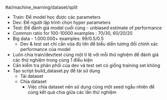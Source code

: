 #ai/machine_learning/dataset/split
- Train: Để model học được các parameters
- Dev: Để người lập trình chọn hyper parameters
- Test: Để đánh giá model cuối cùng - unbiased estimate of performance
- Common ratio for 100-10000 examples : 70/30, 60/20/20
- Big data - 1.000.000+ examples: 99/0.5/0.5
	- Dev & test set chỉ cần vừa đủ lớn để biểu diễn tương đối chính xác performance của model
- Luôn chia train/dev/test cùng một tỉ lệ với mỗi thử nghiệm để đánh giá các thử nghiệm trong cùng 1 điều kiện
- Cần kiểm tra phân phối của dev và test set có giống training set không
- Tạo script build_dataset.py để tái sử dụng
	- Tải dataset
	- Chia dataset
		- Việc chia dataset nên sử dụng cùng một seed ngẫu nhiên để cùng kết quả chia giữa các lần thử nghiệm